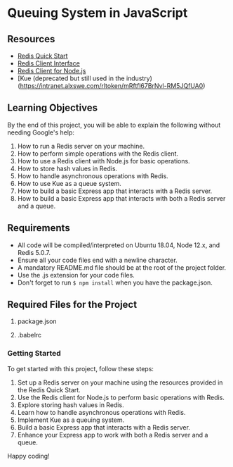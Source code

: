 # Queuing System in JavaScript

## Resources
- [Redis Quick Start](https://intranet.alxswe.com/rltoken/8xeApIhnxgFZkgn54BiIeA)
- [Redis Client Interface](https://intranet.alxswe.com/rltoken/1rq3ral-3C5O1t67dbGcWg)
- [Redis Client for Node.js](https://intranet.alxswe.com/rltoken/mRftfl67BrNvl-RM5JQfUA)
- [Kue (deprecated but still used in the industry)(https://intranet.alxswe.com/rltoken/mRftfl67BrNvl-RM5JQfUA0)

## Learning Objectives
By the end of this project, you will be able to explain the following without needing Google's help:

1. How to run a Redis server on your machine.
2. How to perform simple operations with the Redis client.
3. How to use a Redis client with Node.js for basic operations.
4. How to store hash values in Redis.
5. How to handle asynchronous operations with Redis.
6. How to use Kue as a queue system.
7. How to build a basic Express app that interacts with a Redis server.
8. How to build a basic Express app that interacts with both a Redis server and a queue.

## Requirements
- All code will be compiled/interpreted on Ubuntu 18.04, Node 12.x, and Redis 5.0.7.
- Ensure all your code files end with a newline character.
- A mandatory README.md file should be at the root of the project folder.
- Use the .js extension for your code files.
- Don't forget to run `$ npm install` when you have the package.json.

## Required Files for the Project
1. package.json

2. .babelrc
### Getting Started
To get started with this project, follow these steps:
1. Set up a Redis server on your machine using the resources provided in the Redis Quick Start.
2. Use the Redis client for Node.js to perform basic operations with Redis.
3. Explore storing hash values in Redis.
4. Learn how to handle asynchronous operations with Redis.
5. Implement Kue as a queuing system.
6. Build a basic Express app that interacts with a Redis server.
7. Enhance your Express app to work with both a Redis server and a queue.

Happy coding!